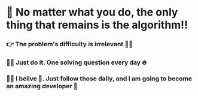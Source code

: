 # 👺 No matter what you do, the only thing that remains is the algorithm‼️


### 👉 The problem's difficulty is irrelevant 🏃‍♂️
### 🧑‍💻 Just do it. One solving question every day 🔥
### 💁‍♂️ I belive 🌻. Just follow those daily, and I am going to become an amazing developer 🌝



<!-- This is a auto push repository for Baekjoon Online Judge created with [BaekjoonHub](https://github.com/BaekjoonHub/BaekjoonHub).-->
